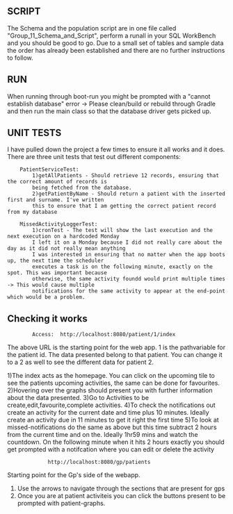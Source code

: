 ## SCRIPT

The Schema and the population script are in one file called "Group_11_Schema_and_Script", perform a runall in your SQL
WorkBench and you should be good to go. Due to a small set of tables and sample data the order has already been established and there are
no further instructions to follow.


## RUN

When running through boot-run you might be prompted with a "cannot establish database" error -> Please clean/build or rebuild through
Gradle and then run the main class so that the database driver gets picked up. 

## UNIT TESTS

I have pulled down the project a few times to ensure it all works and it does. There are three unit tests that test out
different components:

		PatientServiceTest:
			1)getAllPatients - Should retrieve 12 records, ensuring that the correct amount of records is 
			being fetched from the database.
			2)getPatientByName - Should return a patient with the inserted first and surname. I've written
			this to ensure that I am getting the correct patient record from my database

		MissedActivityLoggerTest:
			1)cronTest - The test will show the last execution and the next execution on a hardcoded Monday
			I left it on a Monday because I did not really care about the day as it did not really mean anything
			I was interested in ensuring that no matter when the app boots up, the next time the scheduler 
			executes a task is on the following minute, exactly on the spot. This was important because  
			otherwise, the same activity foundd would print multiple times -> This would cause multiple 
			notifications for the same activity to appear at the end-point which would be a problem.


## Checking it works

			Access:	 http://localhost:8080/patient/1/index 
	
The above URL is the starting point for the web app. 1 is the pathvariable for the patient id. The data presented belong to that patient. You can
change it to a 2 as well to see the different data for patient 2. 

1)The index acts as the homepage. You can click on the upcoming tile to see the patients upcoming activities, the same can be done for favourites.
2)Hovering over the graphs should present you with further information about the data presented.
3)Go to Activities to be create,edit,favourite,complete activities.
4)To check the notifications out create an activity for the current date and time plus 10 minutes. Ideally create an activity due in 11 minutes to
get it right the first time
5)To look at missed-notifications do the same as above but this time subtract 2 hours from the current time and on the. Ideally 1hr59 mins and
watch the countdown. On the following minute when it hits 2 hours exactly you should get prompted with a notifcation where you can edit or delete
the activity


				 http://localhost:8080/gp/patients 

Starting point for the Gp's side of the webapp.

1) Use the arrows to navigate through the sections that are present for gps
2) Once you are at patient activiteis you can click the buttons present to be prompted with patient-graphs.
